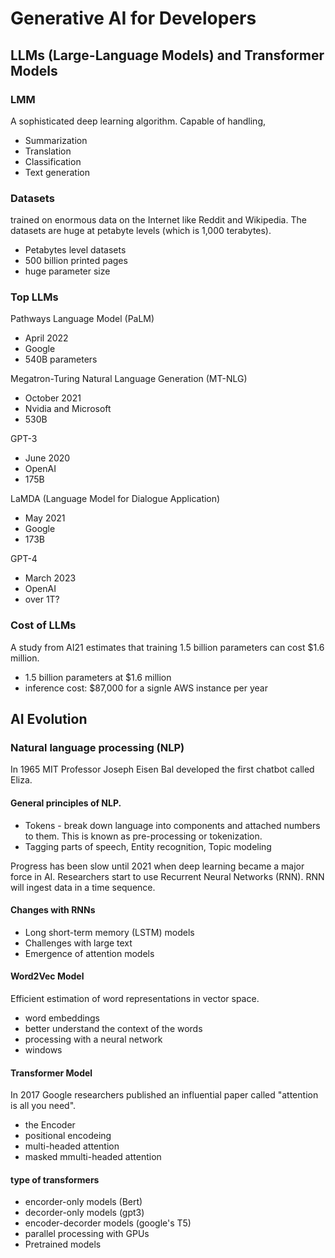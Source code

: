 # Generative AI for Developers

## LLMs (Large-Language Models) and Transformer Models

### LMM
A sophisticated deep learning algorithm. Capable of handling,
* Summarization
* Translation
* Classification
* Text generation

### Datasets
trained on enormous data on the Internet like Reddit and Wikipedia. The datasets are huge at petabyte levels (which is 1,000 terabytes).
* Petabytes level datasets
* 500 billion printed pages
* huge parameter size

### Top LLMs
Pathways Language Model (PaLM)
* April 2022
* Google
* 540B parameters

Megatron-Turing Natural Language Generation (MT-NLG)
* October 2021
* Nvidia and Microsoft
* 530B

GPT-3
* June 2020
* OpenAI
* 175B

LaMDA (Language Model for Dialogue Application)
* May 2021
* Google
* 173B

GPT-4
* March 2023
* OpenAI
* over 1T?

### Cost of LLMs
A study from AI21 estimates that training 1.5 billion parameters can cost $1.6 million. 
* 1.5 billion parameters at $1.6 million
* inference cost: $87,000 for a signle AWS instance per year

## AI Evolution

### Natural language processing (NLP) 
In 1965 MIT Professor Joseph Eisen Bal developed the first chatbot called Eliza.

#### General principles of NLP.
* Tokens - break down language into components and attached numbers to them. This is known as pre-processing or tokenization.
* Tagging parts of speech, Entity recognition, Topic modeling

Progress has been slow until 2021 when deep learning became a major force in AI. Researchers start to use Recurrent Neural Networks (RNN). RNN will ingest data in a time sequence.

#### Changes with RNNs
* Long short-term memory (LSTM) models
* Challenges with large text
* Emergence of attention models

#### Word2Vec Model
Efficient estimation of word representations in vector space. 
* word embeddings
* better understand the context of the words
* processing with a neural network
* windows

#### Transformer Model
In 2017 Google researchers published an influential paper called "attention is all you need".

* the Encoder
* positional encodeing
* multi-headed attention
* masked mmulti-headed attention

#### type of transformers
* encorder-only models (Bert)
* decorder-only models (gpt3)
* encoder-decorder models (google's T5)
* parallel processing with GPUs
* Pretrained models














